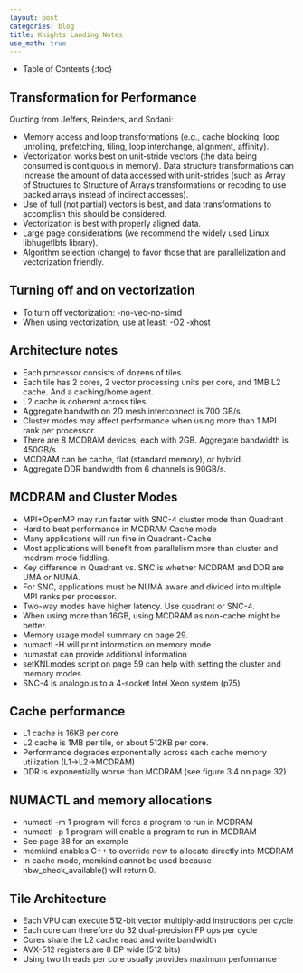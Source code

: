 ```yaml
---
layout: post
categories: blog
title: Knights Landing Notes
use_math: true
---
```


* Table of Contents
{:toc}


## Transformation for Performance

Quoting from Jeffers, Reinders, and Sodani:

* Memory access and loop transformations (e.g., cache blocking, loop unrolling, prefetching, tiling, loop interchange, alignment, affinity).
* Vectorization works best on unit-stride vectors (the data being consumed is contiguous in memory). Data structure transformations can increase the amount of data accessed with unit-strides (such as Array of Structures to Structure of Arrays transformations or recoding to use packed arrays instead of indirect accesses).
* Use of full (not partial) vectors is best, and data transformations to accomplish this should be considered.
* Vectorization is best with properly aligned data.
* Large page considerations (we recommend the widely used Linux libhugetlbfs library).
* Algorithm selection (change) to favor those that are parallelization and vectorization friendly.

## Turning off and on vectorization

* To turn off vectorization: -no-vec-no-simd
* When using vectorization, use at least: -O2 -xhost

## Architecture notes
* Each processor consists of dozens of tiles.
* Each tile has 2 cores, 2 vector processing units per core, and 1MB L2 cache. And a caching/home agent.
* L2 cache is coherent across tiles.
* Aggregate bandwith on 2D mesh interconnect is 700 GB/s.
* Cluster modes may affect performance when using more than 1 MPI rank per processor.
* There are 8 MCDRAM devices, each with 2GB. Aggregate bandwidth is 450GB/s.
* MCDRAM can be cache, flat (standard memory), or hybrid.
* Aggregate DDR bandwidth from 6 channels is 90GB/s.

## MCDRAM and Cluster Modes
* MPI+OpenMP may run faster with SNC-4 cluster mode than Quadrant
* Hard to beat performance in MCDRAM Cache mode
* Many applications will run fine in Quadrant+Cache
* Most applications will benefit from parallelism more than cluster and mcdram mode fiddling.
* Key difference in Quadrant vs. SNC is whether MCDRAM and DDR are UMA or NUMA.
* For SNC, applications must be NUMA aware and divided into multiple MPI ranks per processor.
* Two-way modes have higher latency.  Use quadrant or SNC-4.
* When using more than 16GB, using MCDRAM as non-cache might be better.
* Memory usage model summary on page 29.
* numactl -H will print information on memory mode
* numastat can provide additional information
* setKNLmodes script on page 59 can help with setting the cluster and memory modes
* SNC-4 is analogous to a 4-socket Intel Xeon system (p75)

## Cache performance
* L1 cache is 16KB per core
* L2 cache is 1MB per tile, or about 512KB per core.
* Performance degrades exponentially across each cache memory utilization (L1->L2->MCDRAM)
* DDR is exponentially worse than MCDRAM (see figure 3.4 on page 32)

## NUMACTL and memory allocations
* numactl -m 1 program will force a program to run in MCDRAM
* numactl -p 1 program will enable a program to run in MCDRAM
* See page 38 for an example
* memkind enables C++ to override new to allocate directly into MCDRAM
* In cache mode, memkind cannot be used because hbw_check_available() will return 0.

## Tile Architecture
* Each VPU can execute 512-bit vector multiply-add instructions per cycle
* Each core can therefore do 32 dual-precision FP ops per cycle
* Cores share the L2 cache read and write bandwidth
* AVX-512 registers are 8 DP wide (512 bits)
* Using two threads per core usually provides maximum performance
